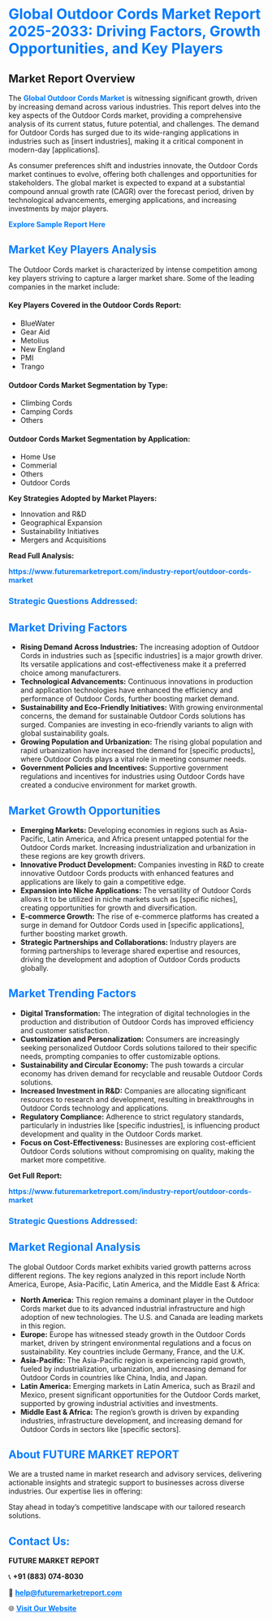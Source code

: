 <h1 style="color: #007BFF;">Global Outdoor Cords Market Report 2025-2033: Driving Factors, Growth Opportunities, and Key Players</h1>

<section id="overview">
<h2>Market Report Overview</h2>
<p>The <a href="https://www.futuremarketreport.com/industry-report/outdoor-cords-market" style="color: #007BFF; text-decoration: none;"><strong>Global Outdoor Cords Market</strong></a> is witnessing significant growth, driven by increasing demand across various industries. This report delves into the key aspects of the Outdoor Cords market, providing a comprehensive analysis of its current status, future potential, and challenges. The demand for Outdoor Cords has surged due to its wide-ranging applications in industries such as [insert industries], making it a critical component in modern-day [applications].</p>
<p>As consumer preferences shift and industries innovate, the Outdoor Cords market continues to evolve, offering both challenges and opportunities for stakeholders. The global market is expected to expand at a substantial compound annual growth rate (CAGR) over the forecast period, driven by technological advancements, emerging applications, and increasing investments by major players.</p>
</section>

<section id="overview">
<p><a href="https://www.futuremarketreport.com/request-sample/reportId=113000" style="color: #007BFF; text-decoration: none;"><strong>Explore Sample Report Here</strong></a></p>
</section>

<section id="key-players">
<h2 style="color: #007BFF;">Market Key Players Analysis</h2>
<p>The Outdoor Cords market is characterized by intense competition among key players striving to capture a larger market share. Some of the leading companies in the market include:</p>
<h4>Key Players Covered in the Outdoor Cords Report:</h4>
<ul><li>BlueWater</li><li>Gear Aid</li><li>Metolius</li><li>New England</li><li>PMI</li><li>Trango</li></ul>
<h4>Outdoor Cords Market Segmentation by Type:</h4>
<ul><li>Climbing Cords</li><li>Camping Cords</li><li>Others</li></ul>

<h4>Outdoor Cords Market Segmentation by Application:</h4>
<ul><li>Home Use</li><li>Commerial</li><li>Others</li><li>Outdoor Cords</li></ul>
<p><strong>Key Strategies Adopted by Market Players:</strong></p>
<ul>
<li>Innovation and R&D</li>
<li>Geographical Expansion</li>
<li>Sustainability Initiatives</li>
<li>Mergers and Acquisitions</li>
</ul>
</section>

<section>
<p><strong>Read Full Analysis: </strong></p><a href="https://www.futuremarketreport.com/industry-report/outdoor-cords-market" style="color: #007BFF; text-decoration: none;"><strong>https://www.futuremarketreport.com/industry-report/outdoor-cords-market</strong></a>
<h3 style="color: #007BFF;">Strategic Questions Addressed:</h3>
</section>

<section id="driving-factors">
<h2 style="color: #007BFF;">Market Driving Factors</h2>
<ul>
<li><strong>Rising Demand Across Industries:</strong> The increasing adoption of Outdoor Cords in industries such as [specific industries] is a major growth driver. Its versatile applications and cost-effectiveness make it a preferred choice among manufacturers.</li>
<li><strong>Technological Advancements:</strong> Continuous innovations in production and application technologies have enhanced the efficiency and performance of Outdoor Cords, further boosting market demand.</li>
<li><strong>Sustainability and Eco-Friendly Initiatives:</strong> With growing environmental concerns, the demand for sustainable Outdoor Cords solutions has surged. Companies are investing in eco-friendly variants to align with global sustainability goals.</li>
<li><strong>Growing Population and Urbanization:</strong> The rising global population and rapid urbanization have increased the demand for [specific products], where Outdoor Cords plays a vital role in meeting consumer needs.</li>
<li><strong>Government Policies and Incentives:</strong> Supportive government regulations and incentives for industries using Outdoor Cords have created a conducive environment for market growth.</li>
</ul>
</section>

<section id="growth-opportunities">
<h2 style="color: #007BFF;">Market Growth Opportunities</h2>
<ul>
<li><strong>Emerging Markets:</strong> Developing economies in regions such as Asia-Pacific, Latin America, and Africa present untapped potential for the Outdoor Cords market. Increasing industrialization and urbanization in these regions are key growth drivers.</li>
<li><strong>Innovative Product Development:</strong> Companies investing in R&D to create innovative Outdoor Cords products with enhanced features and applications are likely to gain a competitive edge.</li>
<li><strong>Expansion into Niche Applications:</strong> The versatility of Outdoor Cords allows it to be utilized in niche markets such as [specific niches], creating opportunities for growth and diversification.</li>
<li><strong>E-commerce Growth:</strong> The rise of e-commerce platforms has created a surge in demand for Outdoor Cords used in [specific applications], further boosting market growth.</li>
<li><strong>Strategic Partnerships and Collaborations:</strong> Industry players are forming partnerships to leverage shared expertise and resources, driving the development and adoption of Outdoor Cords products globally.</li>
</ul>
</section>

<section id="trending-factors">
<h2 style="color: #007BFF;">Market Trending Factors</h2>
<ul>
<li><strong>Digital Transformation:</strong> The integration of digital technologies in the production and distribution of Outdoor Cords has improved efficiency and customer satisfaction.</li>
<li><strong>Customization and Personalization:</strong> Consumers are increasingly seeking personalized Outdoor Cords solutions tailored to their specific needs, prompting companies to offer customizable options.</li>
<li><strong>Sustainability and Circular Economy:</strong> The push towards a circular economy has driven demand for recyclable and reusable Outdoor Cords solutions.</li>
<li><strong>Increased Investment in R&D:</strong> Companies are allocating significant resources to research and development, resulting in breakthroughs in Outdoor Cords technology and applications.</li>
<li><strong>Regulatory Compliance:</strong> Adherence to strict regulatory standards, particularly in industries like [specific industries], is influencing product development and quality in the Outdoor Cords market.</li>
<li><strong>Focus on Cost-Effectiveness:</strong> Businesses are exploring cost-efficient Outdoor Cords solutions without compromising on quality, making the market more competitive.</li>
</ul>
</section>

<section>
<p><strong>Get Full Report: </strong></p><a href="https://www.futuremarketreport.com/industry-report/outdoor-cords-market" style="color: #007BFF; text-decoration: none;"><strong>https://www.futuremarketreport.com/industry-report/outdoor-cords-market</strong></a>
<h3 style="color: #007BFF;">Strategic Questions Addressed:</h3>
</section>


<section id="regional-analysis">
<h2 style="color: #007BFF;">Market Regional Analysis</h2>
<p>The global Outdoor Cords market exhibits varied growth patterns across different regions. The key regions analyzed in this report include North America, Europe, Asia-Pacific, Latin America, and the Middle East & Africa:</p>
<ul>
<li><strong>North America:</strong> This region remains a dominant player in the Outdoor Cords market due to its advanced industrial infrastructure and high adoption of new technologies. The U.S. and Canada are leading markets in this region.</li>
<li><strong>Europe:</strong> Europe has witnessed steady growth in the Outdoor Cords market, driven by stringent environmental regulations and a focus on sustainability. Key countries include Germany, France, and the U.K.</li>
<li><strong>Asia-Pacific:</strong> The Asia-Pacific region is experiencing rapid growth, fueled by industrialization, urbanization, and increasing demand for Outdoor Cords in countries like China, India, and Japan.</li>
<li><strong>Latin America:</strong> Emerging markets in Latin America, such as Brazil and Mexico, present significant opportunities for the Outdoor Cords market, supported by growing industrial activities and investments.</li>
<li><strong>Middle East & Africa:</strong> The region’s growth is driven by expanding industries, infrastructure development, and increasing demand for Outdoor Cords in sectors like [specific sectors].</li>
</ul>
</section>

<footer>
<h2 style="color: #007BFF;">About FUTURE MARKET REPORT</h2>
<p>We are a trusted name in market research and advisory services, delivering actionable insights and strategic support to businesses across diverse industries. Our expertise lies in offering:</p>

<p>Stay ahead in today’s competitive landscape with our tailored research solutions.</p>

<h2 style="color: #007BFF;">Contact Us:</h2>
<p><strong>FUTURE MARKET REPORT</strong></p>
<p>📞 <strong>+91 (883) 074-8030</strong></p>
<p>📧 <strong><a href="mailto:help@futuremarketreport.com" style="color: #007BFF;">help@futuremarketreport.com</a></strong></p>
<p>🌐 <strong><a href="https://www.futuremarketreport.com/" style="color: #007BFF;">Visit Our Website</a></strong></p>
</footer>